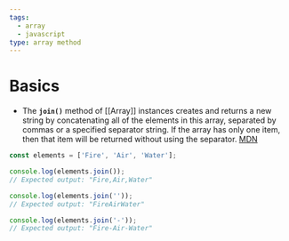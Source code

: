 ```yaml
---
tags:
  - array
  - javascript
type: array method
---
```

# Basics
- The **`join()`** method of [[Array]] instances creates and returns a new string by concatenating all of the elements in this array, separated by commas or a specified separator string. If the array has only one item, then that item will be returned without using the separator. [MDN](https://developer.mozilla.org/en-US/docs/Web/JavaScript/Reference/Global_Objects/Array/join)
```javascript
const elements = ['Fire', 'Air', 'Water'];

console.log(elements.join());
// Expected output: "Fire,Air,Water"

console.log(elements.join(''));
// Expected output: "FireAirWater"

console.log(elements.join('-'));
// Expected output: "Fire-Air-Water"

```
